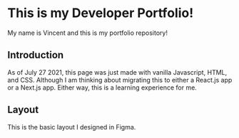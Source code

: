 # This is my Developer Portfolio!
My name is Vincent and this is my portfolio repository!

## Introduction
As of July 27 2021, this page was just made with vanilla Javascript, HTML, and CSS. Although I am thinking about migrating this to either a React.js app or a Next.js app. Either way, this is a learning experience for me.

## Layout

This is the basic layout I designed in Figma.
